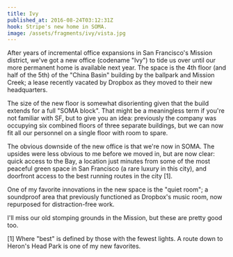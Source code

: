 ```yaml
---
title: Ivy
published_at: 2016-08-24T03:12:31Z
hook: Stripe's new home in SOMA.
image: /assets/fragments/ivy/vista.jpg
---
```


After years of incremental office expansions in San Francisco's Mission
district, we've got a new office (codename "Ivy") to tide us over until our
more permanent home is available next year. The space is the 4th floor (and
half of the 5th) of the "China Basin" building by the ballpark and Mission
Creek; a lease recently vacated by Dropbox as they moved to their new
headquarters.

The size of the new floor is somewhat disorienting given that the build extends
for a full "SOMA block". That might be a meaningless term if you're not
familiar with SF, but to give you an idea: previously the company was occupying
six combined floors of three separate buildings, but we can now fit all our
personnel on a single floor with room to spare.

The obvious downside of the new office is that we're now in SOMA. The upsides
were less obvious to me before we moved in, but are now clear: quick access to
the Bay, a location just minutes from some of the most peaceful green space in
San Francisco (a rare luxury in this city), and doorfront access to the best
running routes in the city [1].

One of my favorite innovations in the new space is the "quiet room"; a
soundproof area that previously functioned as Dropbox's music room, now
repurposed for distraction-free work.

I'll miss our old stomping grounds in the Mission, but these are pretty good
too.

[1] Where "best" is defined by those with the fewest lights. A route down to
Heron's Head Park is one of my new favorites.
